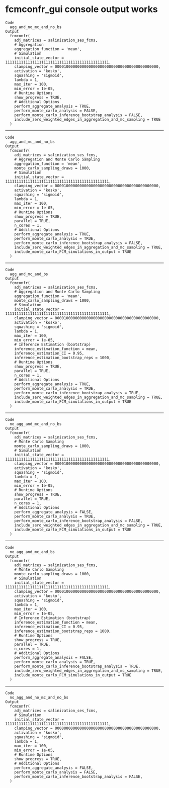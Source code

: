 # fcmconfr_gui console output works

    Code
      agg_and_no_mc_and_no_bs
    Output
      fcmconfr(
        adj_matrices = salinization_ses_fcms,
        # Aggregation
        aggregation_function = 'mean',
        # Simulation
        initial_state_vector = 1111111111111111111111111111111111111111111111,
        clamping_vector = 0000100000000000000000000000000000000000000000,
        activation = 'kosko',
        squashing = 'sigmoid',
        lambda = 1,
        max_iter = 100,
        min_error = 1e-05,
        # Runtime Options
        show_progress = TRUE,
        # Additional Options
        perform_aggregate_analysis = TRUE,
        perform_monte_carlo_analysis = FALSE,
        perform_monte_carlo_inference_bootstrap_analysis = FALSE,
        include_zero_weighted_edges_in_aggregation_and_mc_sampling = TRUE
      )

---

    Code
      agg_and_mc_and_no_bs
    Output
      fcmconfr(
        adj_matrices = salinization_ses_fcms,
        # Aggregation and Monte Carlo Sampling
        aggregation_function = 'mean',
        monte_carlo_sampling_draws = 1000,
        # Simulation
        initial_state_vector = 1111111111111111111111111111111111111111111111,
        clamping_vector = 0000100000000000000000000000000000000000000000,
        activation = 'kosko',
        squashing = 'sigmoid',
        lambda = 1,
        max_iter = 100,
        min_error = 1e-05,
        # Runtime Options
        show_progress = TRUE,
        parallel = TRUE,
        n_cores = 1,
        # Additional Options
        perform_aggregate_analysis = TRUE,
        perform_monte_carlo_analysis = TRUE,
        perform_monte_carlo_inference_bootstrap_analysis = FALSE,
        include_zero_weighted_edges_in_aggregation_and_mc_sampling = TRUE,
        include_monte_carlo_FCM_simulations_in_output = TRUE
      )

---

    Code
      agg_and_mc_and_bs
    Output
      fcmconfr(
        adj_matrices = salinization_ses_fcms,
        # Aggregation and Monte Carlo Sampling
        aggregation_function = 'mean',
        monte_carlo_sampling_draws = 1000,
        # Simulation
        initial_state_vector = 1111111111111111111111111111111111111111111111,
        clamping_vector = 0000100000000000000000000000000000000000000000,
        activation = 'kosko',
        squashing = 'sigmoid',
        lambda = 1,
        max_iter = 100,
        min_error = 1e-05,
        # Inference Estimation (bootstrap)
        inference_estimation_function = mean,
        inference_estimation_CI = 0.95,
        inference_estimation_bootstrap_reps = 1000,
        # Runtime Options
        show_progress = TRUE,
        parallel = TRUE,
        n_cores = 1,
        # Additional Options
        perform_aggregate_analysis = TRUE,
        perform_monte_carlo_analysis = TRUE,
        perform_monte_carlo_inference_bootstrap_analysis = TRUE,
        include_zero_weighted_edges_in_aggregation_and_mc_sampling = TRUE,
        include_monte_carlo_FCM_simulations_in_output = TRUE
      )

---

    Code
      no_agg_and_mc_and_no_bs
    Output
      fcmconfr(
        adj_matrices = salinization_ses_fcms,
        # Monte Carlo Sampling
        monte_carlo_sampling_draws = 1000,
        # Simulation
        initial_state_vector = 1111111111111111111111111111111111111111111111,
        clamping_vector = 0000100000000000000000000000000000000000000000,
        activation = 'kosko',
        squashing = 'sigmoid',
        lambda = 1,
        max_iter = 100,
        min_error = 1e-05,
        # Runtime Options
        show_progress = TRUE,
        parallel = TRUE,
        n_cores = 1,
        # Additional Options
        perform_aggregate_analysis = FALSE,
        perform_monte_carlo_analysis = TRUE,
        perform_monte_carlo_inference_bootstrap_analysis = FALSE,
        include_zero_weighted_edges_in_aggregation_and_mc_sampling = TRUE,
        include_monte_carlo_FCM_simulations_in_output = TRUE
      )

---

    Code
      no_agg_and_mc_and_bs
    Output
      fcmconfr(
        adj_matrices = salinization_ses_fcms,
        # Monte Carlo Sampling
        monte_carlo_sampling_draws = 1000,
        # Simulation
        initial_state_vector = 1111111111111111111111111111111111111111111111,
        clamping_vector = 0000100000000000000000000000000000000000000000,
        activation = 'kosko',
        squashing = 'sigmoid',
        lambda = 1,
        max_iter = 100,
        min_error = 1e-05,
        # Inference Estimation (bootstrap)
        inference_estimation_function = mean,
        inference_estimation_CI = 0.95,
        inference_estimation_bootstrap_reps = 1000,
        # Runtime Options
        show_progress = TRUE,
        parallel = TRUE,
        n_cores = 1,
        # Additional Options
        perform_aggregate_analysis = FALSE,
        perform_monte_carlo_analysis = TRUE,
        perform_monte_carlo_inference_bootstrap_analysis = TRUE,
        include_zero_weighted_edges_in_aggregation_and_mc_sampling = TRUE,
        include_monte_carlo_FCM_simulations_in_output = TRUE
      )

---

    Code
      no_agg_and_no_mc_and_no_bs
    Output
      fcmconfr(
        adj_matrices = salinization_ses_fcms,
        # Simulation
        initial_state_vector = 1111111111111111111111111111111111111111111111,
        clamping_vector = 0000000000000000000000000000000000000000000000,
        activation = 'kosko',
        squashing = 'sigmoid',
        lambda = 1,
        max_iter = 100,
        min_error = 1e-05,
        # Runtime Options
        show_progress = TRUE,
        # Additional Options
        perform_aggregate_analysis = FALSE,
        perform_monte_carlo_analysis = FALSE,
        perform_monte_carlo_inference_bootstrap_analysis = FALSE,
      )

